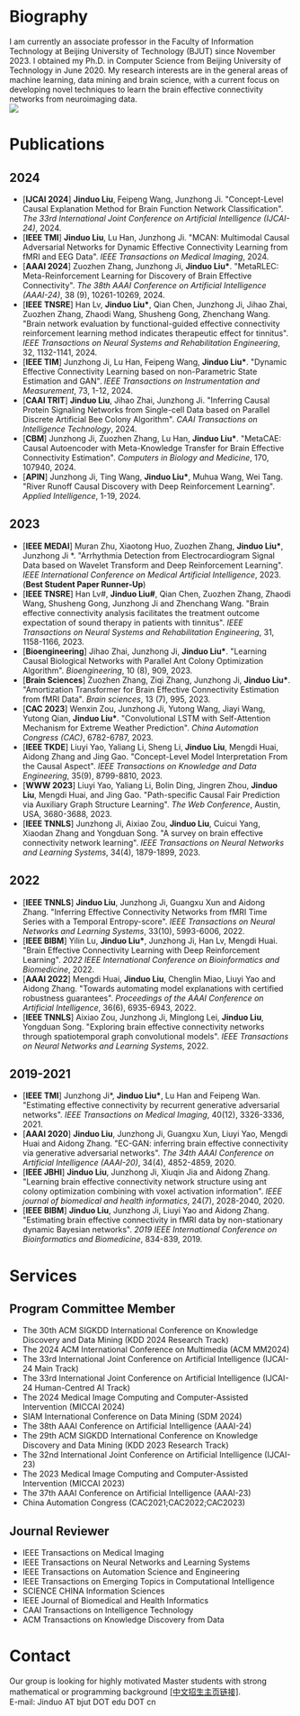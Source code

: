 
# Biography

I am currently an associate professor in the Faculty of Information Technology at Beijing University of Technology (BJUT) since November 2023. I obtained my Ph.D. in Computer Science from Beijing University of Technology in June 2020. My research interests are in the general areas of machine learning, data mining and brain science, with a current focus on developing novel techniques to learn the brain effective connectivity networks from neuroimaging data.  
![](qrcode_for_gh_0d3e241c6f10_258.jpg)

# Publications

## 2024
  * [__IJCAI 2024__] __Jinduo Liu__, Feipeng Wang, Junzhong Ji. "Concept-Level Causal Explanation Method for Brain Function Network Classification". _The 33rd International Joint Conference on Artificial Intelligence (IJCAI-24)_, 2024.
  * [__IEEE TMI__] __Jinduo Liu__, Lu Han, Junzhong Ji. "MCAN: Multimodal Causal Adversarial Networks for Dynamic Effective Connectivity Learning from fMRI and EEG Data". _IEEE Transactions on Medical Imaging_, 2024.
  * [__AAAI 2024__] Zuozhen Zhang, Junzhong Ji, __Jinduo Liu*__. "MetaRLEC: Meta-Reinforcement Learning for Discovery of Brain Effective Connectivity". _The 38th AAAI Conference on Artificial Intelligence (AAAI-24)_, 38 (9), 10261-10269, 2024.
  * [__IEEE TNSRE__] Han Lv, __Jinduo Liu*__, Qian Chen, Junzhong Ji, Jihao Zhai, Zuozhen Zhang, Zhaodi Wang, Shusheng Gong, Zhenchang Wang. "Brain network evaluation by functional-guided effective connectivity reinforcement learning method indicates therapeutic effect for tinnitus". _IEEE Transactions on Neural Systems and Rehabilitation Engineering_, 32, 1132-1141, 2024.
  * [__IEEE TIM__] Junzhong Ji, Lu Han, Feipeng Wang, __Jinduo Liu*__. "Dynamic Effective Connectivity Learning based on non-Parametric State Estimation and GAN". _IEEE Transactions on Instrumentation and Measurement_, 73, 1-12, 2024.
  * [__CAAI TRIT__] __Jinduo Liu__, Jihao Zhai, Junzhong Ji. "Inferring Causal Protein Signaling Networks from Single-cell Data based on Parallel Discrete Artificial Bee Colony Algorithm". _CAAI Transactions on Intelligence Technology_, 2024.
  * [__CBM__] Junzhong Ji, Zuozhen Zhang, Lu Han, __Jinduo Liu*__. "MetaCAE: Causal Autoencoder with Meta-Knowledge Transfer for Brain Effective Connectivity Estimation". _Computers in Biology and Medicine_, 170, 107940, 2024.
  * [__APIN__] Junzhong Ji, Ting Wang, __Jinduo Liu*__, Muhua Wang, Wei Tang. "River Runoff Causal Discovery with Deep Reinforcement Learning". _Applied Intelligence_, 1-19, 2024.

## 2023
  * [__IEEE MEDAI__] Muran Zhu, Xiaotong Huo, Zuozhen Zhang, __Jinduo Liu*__, Junzhong Ji *. "Arrhythmia Detection from Electrocardiogram Signal Data based on Wavelet Transform and Deep Reinforcement Learning". _IEEE International Conference on Medical Artificial Intelligence_, 2023. (__Best Student Paper Runner-Up__)
  * [__IEEE TNSRE__] Han Lv#, __Jinduo Liu#__, Qian Chen, Zuozhen Zhang, Zhaodi Wang, Shusheng Gong, Junzhong Ji and Zhenchang Wang. "Brain effective connectivity analysis facilitates the treatment outcome expectation of sound therapy in patients with tinnitus". _IEEE Transactions on Neural Systems and Rehabilitation Engineering_, 31, 1158-1166, 2023.
  * [__Bioengineering__] Jihao Zhai, Junzhong Ji, __Jinduo Liu*__. "Learning Causal Biological Networks with Parallel Ant Colony Optimization Algorithm". _Bioengineering_, 10 (8), 909, 2023.
  * [__Brain Sciences__] Zuozhen Zhang, Ziqi Zhang, Junzhong Ji, __Jinduo Liu*__. "Amortization Transformer for Brain Effective Connectivity Estimation from fMRI Data". _Brain sciences_, 13 (7), 995, 2023.
  * [__CAC 2023__] Wenxin Zou, Junzhong Ji, Yutong Wang, Jiayi Wang, Yutong Qian, __Jinduo Liu*__. "Convolutional LSTM with Self-Attention Mechanism for Extreme Weather Prediction". _China Automation Congress (CAC)_, 6782-6787, 2023.
  * [__IEEE TKDE__] Liuyi Yao, Yaliang Li, Sheng Li, __Jinduo Liu__, Mengdi Huai, Aidong Zhang and Jing Gao. "Concept-Level Model Interpretation From the Causal Aspect". _IEEE Transactions on Knowledge and Data Engineering_, 35(9), 8799-8810, 2023. 
  * [__WWW 2023__] Liuyi Yao, Yaliang Li, Bolin Ding, Jingren Zhou, __Jinduo Liu__, Mengdi Huai, and Jing Gao. "Path-specific Causal Fair Prediction via Auxiliary Graph Structure Learning". _The Web Conference_, Austin, USA, 3680-3688, 2023.
  * [__IEEE TNNLS__] Junzhong Ji, Aixiao Zou, __Jinduo Liu__, Cuicui Yang, Xiaodan Zhang and Yongduan Song. "A survey on brain effective connectivity network learning". _IEEE Transactions on Neural Networks and Learning Systems_, 34(4), 1879-1899, 2023.

## 2022
  * [__IEEE TNNLS__] __Jinduo Liu__, Junzhong Ji, Guangxu Xun and Aidong Zhang. "Inferring Effective Connectivity Networks from fMRI Time Series with a Temporal Entropy-score". _IEEE Transactions on Neural Networks and Learning Systems_, 33(10), 5993-6006, 2022.  
  * [__IEEE BIBM__] Yilin Lu, __Jinduo Liu*__, Junzhong Ji, Han Lv, Mengdi Huai. "Brain Effective Connectivity Learning with Deep Reinforcement Learning". _2022 IEEE International Conference on Bioinformatics and Biomedicine_, 2022.
  * [__AAAI 2022__] Mengdi Huai, __Jinduo Liu__, Chenglin Miao, Liuyi Yao and Aidong Zhang. "Towards automating model explanations with certified robustness guarantees". _Proceedings of the AAAI Conference on Artificial Intelligence_, 36(6), 6935-6943, 2022. 
  * [__IEEE TNNLS__] Aixiao Zou, Junzhong Ji, Minglong Lei, __Jinduo Liu__, Yongduan Song. "Exploring brain effective connectivity networks through spatiotemporal graph convolutional models". _IEEE Transactions on Neural Networks and Learning Systems_, 2022.  

## 2019-2021
  * [__IEEE TMI__] Junzhong Ji*, __Jinduo Liu*__, Lu Han and Feipeng Wan. "Estimating effective connectivity by recurrent generative adversarial networks". _IEEE Transactions on Medical Imaging_, 40(12), 3326-3336, 2021.  
  * [__AAAI 2020__] __Jinduo Liu__, Junzhong Ji, Guangxu Xun, Liuyi Yao, Mengdi Huai and Aidong Zhang. "EC-GAN: inferring brain effective connectivity via generative adversarial networks". _The 34th AAAI Conference on Artificial Intelligence (AAAI-20)_, 34(4), 4852-4859, 2020.   
  * [__IEEE JBHI__] __Jinduo Liu__, Junzhong Ji, Xiuqin Jia and Aidong Zhang. "Learning brain effective connectivity network structure using ant colony optimization combining with voxel activation information". _IEEE journal of biomedical and health informatics_, 24(7), 2028-2040, 2020.
  * [__IEEE BIBM__] __Jinduo Liu__, Junzhong Ji, Liuyi Yao and Aidong Zhang. "Estimating brain effective connectivity in fMRI data by non-stationary dynamic Bayesian networks". _2019 IEEE International Conference on Bioinformatics and Biomedicine_, 834-839, 2019. 

     
# Services
## Program Committee Member
 * The 30th ACM SIGKDD International Conference on Knowledge Discovery and Data Mining (KDD 2024 Research Track)
 * The 2024 ACM International Conference on Multimedia (ACM MM2024)
 * The 33rd International Joint Conference on Artificial Intelligence (IJCAI-24 Main Track)
 * The 33rd International Joint Conference on Artificial Intelligence (IJCAI-24 Human-Centred AI Track)
 * The 2024 Medical Image Computing and Computer-Assisted Intervention (MICCAI 2024) 
 * SIAM International Conference on Data Mining (SDM 2024)
 * The 38th AAAI Conference on Artificial Intelligence (AAAI-24)
 * The 29th ACM SIGKDD International Conference on Knowledge Discovery and Data Mining (KDD 2023 Research Track)
 * The 32nd International Joint Conference on Artificial Intelligence (IJCAI-23)
 * The 2023 Medical Image Computing and Computer-Assisted Intervention (MICCAI 2023) 
 * The 37th AAAI Conference on Artificial Intelligence (AAAI-23)
 * China Automation Congress (CAC2021;CAC2022;CAC2023)
    
## Journal Reviewer
 * IEEE Transactions on Medical Imaging
 * IEEE Transactions on Neural Networks and Learning Systems
 * IEEE Transactions on Automation Science and Engineering
 * IEEE Transactions on Emerging Topics in Computational Intelligence
 * SCIENCE CHINA Information Sciences
 * IEEE Journal of Biomedical and Health Informatics
 * CAAI Transactions on Intelligence Technology
 * ACM Transactions on Knowledge Discovery from Data
  
# Contact  
Our group is looking for highly motivated Master students with strong mathematical or programming background [[中文招生主页链接]](https://yanzhao.bjut.edu.cn/info/1182/4924.htm).  
E-mail: Jinduo AT bjut DOT edu DOT cn 
